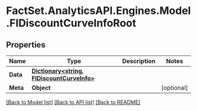 # FactSet.AnalyticsAPI.Engines.Model.FIDiscountCurveInfoRoot

## Properties

Name | Type | Description | Notes
------------ | ------------- | ------------- | -------------
**Data** | [**Dictionary&lt;string, FIDiscountCurveInfo&gt;**](FIDiscountCurveInfo.md) |  | 
**Meta** | **Object** |  | [optional] 

[[Back to Model list]](../README.md#documentation-for-models) [[Back to API list]](../README.md#documentation-for-api-endpoints) [[Back to README]](../README.md)

